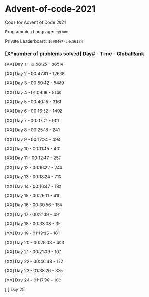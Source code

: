 # Advent-of-code-2021

Code for Advent of Code 2021

Programming Language: `Python`

Private Leaderboard: `1690467-c4c56134`

### [X*number of problems solved] Day# - Time - GlobalRank

[XX] Day 1 - 19:58:25 - 88514

[XX] Day 2 - 00:47:01 - 12668

[XX] Day 3 - 00:50:42 - 5489

[XX] Day 4 - 01:09:19 - 5140

[XX] Day 5 - 00:40:15 - 3161

[XX] Day 6 - 00:16:52 - 1492

[XX] Day 7 - 00:07:21 - 901

[XX] Day 8 - 00:25:18 - 241

[XX] Day 9 - 00:17:24 - 494

[XX] Day 10 - 00:11:45 - 401

[XX] Day 11 - 00:12:47 - 257

[XX] Day 12 - 00:16:22 - 244

[XX] Day 13 - 00:18:24 - 713

[XX] Day 14 - 00:16:47 - 182

[XX] Day 15 - 00:26:11 - 410

[XX] Day 16 - 00:30:56 - 154

[XX] Day 17 - 00:21:19 - 491

[XX] Day 18 - 00:33:08 - 35

[XX] Day 19 - 01:13:25 - 161

[XX] Day 20 - 00:29:03 - 403

[XX] Day 21 - 00:21:09 - 107

[XX] Day 22 - 00:46:48 - 132

[XX] Day 23 - 01:38:26 - 335

[XX] Day 24 - 01:17:38 - 102

[ ] Day 25
